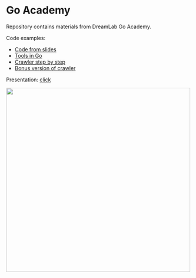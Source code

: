 # Go Academy

Repository contains materials from DreamLab Go Academy.

Code examples:

* [Code from slides](golang-talk-examples/)
* [Tools in Go](golang-talk-examples/tools)
* [Crawler step by step](golang-talk-examples/crawler-step-by-step)
* [Bonus version of crawler](bonus/)

Presentation: [click](resources/GoLangIntroduction.pdf)


<img src="https://github.com/aldor007/academy-go/blob/master/resources/gopher.png" width="500px"/>
